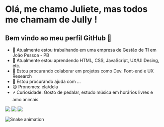 # Olá, me chamo Juliete, mas todos me chamam de Jully ! 
## Bem vindo ao meu perfil GitHub 👋


- 🔭 Atualmente estou trabalhando em uma empresa de Gestão de TI em João Pessoa - PB
- 🌱 Atualmente estou aprendendo HTML, CSS, JavaScript, UX/UI Desing, etc.
- 👯 Estou procurando colaborar em projetos como Dev. Font-end e UX Research
- 🤔 Estou procurando ajuda com ...
- 😄 Pronomes: ela/dela
- ⚡ Curiosidade: Gosto de pedalar, estudo música em horários livres e amo animais

<div>
<a href="https://instagram.com/jullylizandra" target="_blank"><img loading="lazy" src="https://img.shields.io/badge/-Instagram-%23E4405F?style=for-the-badge&logo=instagram&logoColor=white" target="_blank"></a>
<a href = "mailto:juliete.lizandra@dcx.ufpb.br"><img loading="lazy" src="https://img.shields.io/badge/Gmail-D14836?style=for-the-badge&logo=gmail&logoColor=white" target="_blank"></a>
<a href="https://www.linkedin.com/in/juliete-lizandra" target="_blank"><img loading="lazy" src="https://img.shields.io/badge/-LinkedIn-%230077B5?style=for-the-badge&logo=linkedin&logoColor=white" target="_blank"></a>   
</div>

![Snake animation](https://github.com/JullyLizandra/JullyLizandra/blob/output/github-contribution-grid-snake.svg)



